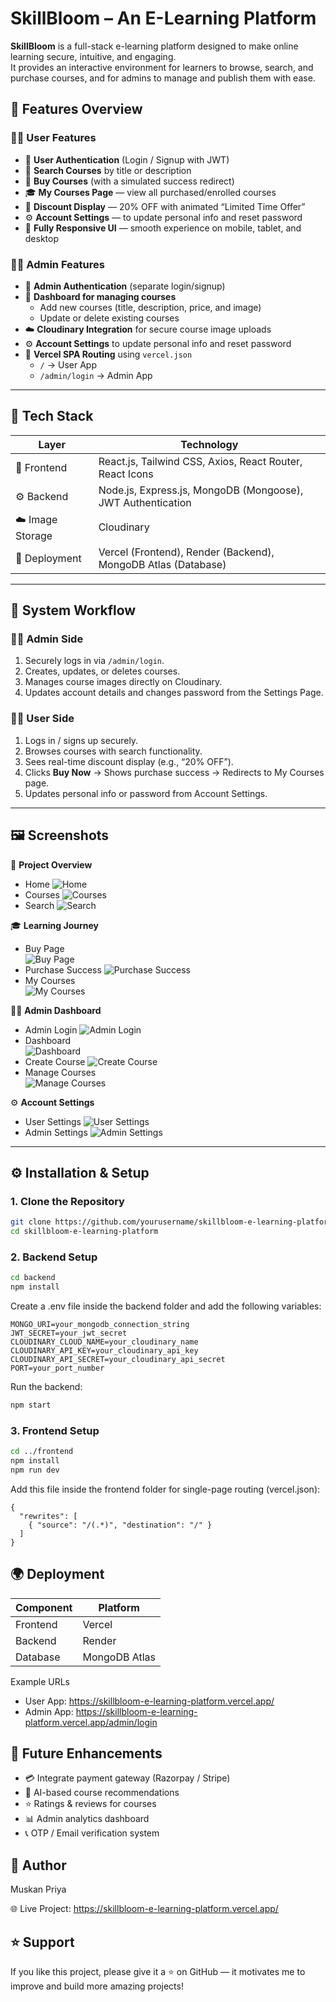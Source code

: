 # SkillBloom – An E-Learning Platform

**SkillBloom** is a full-stack e-learning platform designed to make online learning secure, intuitive, and engaging.  
It provides an interactive environment for learners to browse, search, and purchase courses, and for admins to manage and publish them with ease.

## 🚀 Features Overview

### 👩‍💻 User Features
- 🔐 **User Authentication** (Login / Signup with JWT)  
- 🔎 **Search Courses** by title or description  
- 💸 **Buy Courses** (with a simulated success redirect)  
- 🎓 **My Courses Page** — view all purchased/enrolled courses  
- 💬 **Discount Display** — 20% OFF with animated “Limited Time Offer”  
- ⚙️ **Account Settings** — to update personal info and reset password  
- 📱 **Fully Responsive UI** — smooth experience on mobile, tablet, and desktop  

### 🧑‍🏫 Admin Features
- 🔐 **Admin Authentication** (separate login/signup)  
- 🧱 **Dashboard for managing courses**  
  - Add new courses (title, description, price, and image)  
  - Update or delete existing courses  
- ☁️ **Cloudinary Integration** for secure course image uploads  
- ⚙️ **Account Settings** to update personal info and reset password  
- 🧭 **Vercel SPA Routing** using `vercel.json`  
  - `/` → User App  
  - `/admin/login` → Admin App  

---

## 🧩 Tech Stack

| Layer            | Technology                                                                |
|------------------|---------------------------------------------------------------------------|
| 🎨 Frontend      | React.js, Tailwind CSS, Axios, React Router, React Icons                  |
| ⚙️ Backend       | Node.js, Express.js, MongoDB (Mongoose), JWT Authentication               |
| ☁️ Image Storage | Cloudinary                                                                |
| 🧭 Deployment    | Vercel (Frontend), Render (Backend), MongoDB Atlas (Database)             |

---

## 🧠 System Workflow

### 🧑‍🏫 Admin Side
1. Securely logs in via `/admin/login`.  
2. Creates, updates, or deletes courses.  
3. Manages course images directly on Cloudinary.  
4. Updates account details and changes password from the Settings Page.  

### 👩‍💻 User Side
1. Logs in / signs up securely.  
2. Browses courses with search functionality.  
3. Sees real-time discount display (e.g., “20% OFF”).  
4. Clicks **Buy Now** → Shows purchase success → Redirects to My Courses page.  
5. Updates personal info or password from Account Settings.  

---

## 🖼️ Screenshots

📌 **Project Overview**  
- Home 
![Home](./screenshots/home.png) 
- Courses
![Courses](./screenshots/courses.png)  
- Search
![Search](./screenshots/search.png)  

🎓 **Learning Journey**  
- Buy Page  
![Buy Page](./screenshots/buy.png)
- Purchase Success
![Purchase Success](./screenshots/purchase%20success.png)  
- My Courses  
![My Courses](./screenshots/my%20courses.png)

🧑‍🏫 **Admin Dashboard**  
- Admin Login
![Admin Login](./screenshots/admin%20login.png)  
- Dashboard  
![Dashboard](./screenshots/dashboard.png)
- Create Course 
![Create Course](./screenshots/create%20course.png) 
- Manage Courses  
![Manage Courses](./screenshots/manage%20course.png)

⚙️ **Account Settings**  
- User Settings
![User Settings](./screenshots/user%20settings.png)  
- Admin Settings 
![Admin Settings](./screenshots/admin%20settings.png) 

---

## ⚙️ Installation & Setup

### 1. Clone the Repository
```bash
git clone https://github.com/yourusername/skillbloom-e-learning-platform.git
cd skillbloom-e-learning-platform
```

### 2. Backend Setup
```bash
cd backend
npm install
```

Create a .env file inside the backend folder and add the following variables:
```
MONGO_URI=your_mongodb_connection_string
JWT_SECRET=your_jwt_secret
CLOUDINARY_CLOUD_NAME=your_cloudinary_name
CLOUDINARY_API_KEY=your_cloudinary_api_key
CLOUDINARY_API_SECRET=your_cloudinary_api_secret
PORT=your_port_number
```

Run the backend:
```bash
npm start
```

### 3. Frontend Setup
```bash
cd ../frontend
npm install
npm run dev
```

Add this file inside the frontend folder for single-page routing (vercel.json):
```
{
  "rewrites": [
    { "source": "/(.*)", "destination": "/" }
  ]
}
```

## 🌍 Deployment

| Component  |	 Platform      |
|------------|-----------------|
| Frontend   |  Vercel         |
| Backend    |  Render         |
| Database   |  MongoDB Atlas  |

Example URLs

- User App: https://skillbloom-e-learning-platform.vercel.app/
- Admin App: https://skillbloom-e-learning-platform.vercel.app/admin/login

## 🧭 Future Enhancements

- 💳 Integrate payment gateway (Razorpay / Stripe)
- 🧠 AI-based course recommendations
- ⭐ Ratings & reviews for courses
- 📊 Admin analytics dashboard
- 📞 OTP / Email verification system

## 👩 Author

Muskan Priya

🌐 Live Project: https://skillbloom-e-learning-platform.vercel.app/

## ⭐ Support

If you like this project, please give it a ⭐ on GitHub — it motivates me to improve and build more amazing projects!